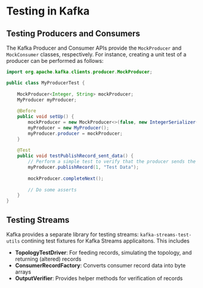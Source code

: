 # Testing in Kafka

## Testing Producers and Consumers

The Kafka Producer and Consumer APIs provide the `MockProducer` and `MockConsumer` classes, respectively. For instance,
creating a unit test of a producer can be performed as follows:

```java
import org.apache.kafka.clients.producer.MockProducer;

public class MyProducerTest {
    
    MockProducer<Integer, String> mockProducer;
    MyProducer myProducer;
    
    @Before
    public void setUp() {
        mockProducer = new MockProducer<>(false, new IntegerSerializer(), new StringSerializer());
        myProducer = new MyProducer();
        myProducer.producer = mockProducer;
    }
    
    @Test
    public void testPublishRecord_sent_data() {
        // Perform a simple test to verify that the producer sends the correct data to the correct topic when publishRecord is called.
        myProducer.publishRecord(1, "Test Data");
        
        mockProducer.completeNext();
        
        // Do some asserts   
    }
}
```

## Testing Streams

Kafka provides a separate library for testing streams: `kafka-streams-test-utils` contining test fixtures for Kafka
Streams applicaitons. This includes

- **TopologyTestDriver**: For feeding records, simulating the topology, and returning (altered) records
- **ConsumerRecordFactory**: Converts consumer record data into byte arrays
- **OutputVerifier**: Provides helper methods for verification of records